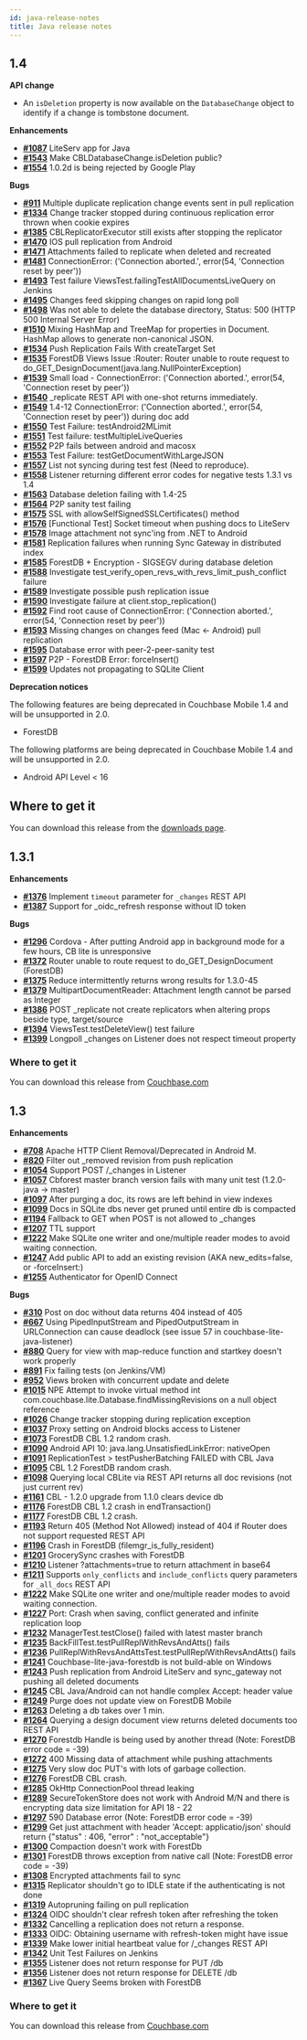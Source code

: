 ```yaml
---
id: java-release-notes
title: Java release notes
---
```


## 1.4

__API change__

- An `isDeletion` property is now available on the `DatabaseChange` object to identify if a change is tombstone document.

__Enhancements__

- [__#1087__](https://github.com/couchbase/couchbase-lite-java-core/issues/1087) LiteServ app for Java
- [__#1543__](https://github.com/couchbase/couchbase-lite-java-core/issues/1543) Make CBLDatabaseChange.isDeletion public?
- [__#1554__](https://github.com/couchbase/couchbase-lite-java-core/issues/1554) 1.0.2d is being rejected by Google Play

__Bugs__

- [__#911__](https://github.com/couchbase/couchbase-lite-java-core/issues/911) Multiple duplicate replication change events sent in pull replication
- [__#1334__](https://github.com/couchbase/couchbase-lite-java-core/issues/1334) Change tracker stopped during continuous replication error thrown when cookie expires
- [__#1385__](https://github.com/couchbase/couchbase-lite-java-core/issues/1385) CBLReplicatorExecutor still exists after stopping the replicator
- [__#1470__](https://github.com/couchbase/couchbase-lite-java-core/issues/1470) IOS pull replication from Android
- [__#1471__](https://github.com/couchbase/couchbase-lite-java-core/issues/1471) Attachments failed to replicate when deleted and recreated
- [__#1481__](https://github.com/couchbase/couchbase-lite-java-core/issues/1481) ConnectionError: ('Connection aborted.', error(54, 'Connection reset by peer'))
- [__#1493__](https://github.com/couchbase/couchbase-lite-java-core/issues/1493) Test failure ViewsTest.failingTestAllDocumentsLiveQuery on Jenkins
- [__#1495__](https://github.com/couchbase/couchbase-lite-java-core/issues/1495) Changes feed skipping changes on rapid long poll
- [__#1498__](https://github.com/couchbase/couchbase-lite-java-core/issues/1498) Was not able to delete the database directory, Status: 500 (HTTP 500 Internal Server Error)
- [__#1510__](https://github.com/couchbase/couchbase-lite-java-core/issues/1510) Mixing HashMap and TreeMap for properties in Document. HashMap allows to generate non-canonical JSON.
- [__#1534__](https://github.com/couchbase/couchbase-lite-java-core/issues/1534) Push Replication Fails With createTarget Set
- [__#1535__](https://github.com/couchbase/couchbase-lite-java-core/issues/1535) ForestDB Views Issue :Router: Router unable to route request to do_GET_DesignDocument(java.lang.NullPointerException)
- [__#1539__](https://github.com/couchbase/couchbase-lite-java-core/issues/1539) Small load - ConnectionError: ('Connection aborted.', error(54, 'Connection reset by peer'))
- [__#1540__](https://github.com/couchbase/couchbase-lite-java-core/issues/1540) _replicate REST API with one-shot returns immediately.
- [__#1549__](https://github.com/couchbase/couchbase-lite-java-core/issues/1549) 1.4-12 ConnectionError: ('Connection aborted.', error(54, 'Connection reset by peer')) during doc add
- [__#1550__](https://github.com/couchbase/couchbase-lite-java-core/issues/1550) Test Failure: testAndroid2MLimit
- [__#1551__](https://github.com/couchbase/couchbase-lite-java-core/issues/1551) Test failure: testMultipleLiveQueries
- [__#1552__](https://github.com/couchbase/couchbase-lite-java-core/issues/1552) P2P fails between android and macosx
- [__#1553__](https://github.com/couchbase/couchbase-lite-java-core/issues/1553) Test Failure: testGetDocumentWithLargeJSON
- [__#1557__](https://github.com/couchbase/couchbase-lite-java-core/issues/1557) List not syncing during test fest (Need to reproduce).
- [__#1558__](https://github.com/couchbase/couchbase-lite-java-core/issues/1558) Listener returning different error codes for negative tests 1.3.1 vs 1.4
- [__#1563__](https://github.com/couchbase/couchbase-lite-java-core/issues/1563) Database deletion failing with 1.4-25
- [__#1564__](https://github.com/couchbase/couchbase-lite-java-core/issues/1564) P2P sanity test failing
- [__#1575__](https://github.com/couchbase/couchbase-lite-java-core/issues/1575) SSL with allowSelfSignedSSLCertificates() method
- [__#1576__](https://github.com/couchbase/couchbase-lite-java-core/issues/1576) [Functional Test] Socket timeout when pushing docs to LiteServ
- [__#1578__](https://github.com/couchbase/couchbase-lite-java-core/issues/1578) Image attachment not sync'ing from .NET to Android
- [__#1581__](https://github.com/couchbase/couchbase-lite-java-core/issues/1581) Replication failures when running Sync Gateway in distributed index
- [__#1585__](https://github.com/couchbase/couchbase-lite-java-core/issues/1585) ForestDB + Encryption - SIGSEGV during database deletion
- [__#1588__](https://github.com/couchbase/couchbase-lite-java-core/issues/1588) Investigate test_verify_open_revs_with_revs_limit_push_conflict failure
- [__#1589__](https://github.com/couchbase/couchbase-lite-java-core/issues/1589) Investigate possible push replication issue
- [__#1590__](https://github.com/couchbase/couchbase-lite-java-core/issues/1590) Investigate failure at client.stop_replication()
- [__#1592__](https://github.com/couchbase/couchbase-lite-java-core/issues/1592) Find root cause of ConnectionError: ('Connection aborted.', error(54, 'Connection reset by peer'))
- [__#1593__](https://github.com/couchbase/couchbase-lite-java-core/issues/1593) Missing changes on changes feed (Mac <- Android) pull replication
- [__#1595__](https://github.com/couchbase/couchbase-lite-java-core/issues/1595) Database error with peer-2-peer-sanity test
- [__#1597__](https://github.com/couchbase/couchbase-lite-java-core/issues/1597) P2P - ForestDB Error: forceInsert()
- [__#1599__](https://github.com/couchbase/couchbase-lite-java-core/issues/1599) Updates not propagating to SQLite Client

__Deprecation notices__

The following features are being deprecated in Couchbase Mobile 1.4 and will be unsupported in 2.0.

- ForestDB

The following platforms are being deprecated in Couchbase Mobile 1.4 and will be unsupported in 2.0.

- Android API Level < 16 

## Where to get it

You can download this release from the [downloads page](http://www.couchbase.com/nosql-databases/downloads#couchbase-mobile).

## 1.3.1

**Enhancements**

- [**#1376**](https://github.com/couchbase/couchbase-lite-java-core/issues/1376) Implement `timeout` parameter for `_changes` REST API
- [**#1387**](https://github.com/couchbase/couchbase-lite-java-core/issues/1387) Support for _oidc_refresh response without ID token

**Bugs**

- [**#1296**](https://github.com/couchbase/couchbase-lite-java-core/issues/1296) Cordova - After putting Android app in background mode for a few hours, CB lite is unresponsive
- [**#1372**](https://github.com/couchbase/couchbase-lite-java-core/issues/1372) Router unable to route request to do_GET_DesignDocument (ForestDB)
- [**#1375**](https://github.com/couchbase/couchbase-lite-java-core/issues/1375) Reduce intermittently returns wrong results for 1.3.0-45
- [**#1379**](https://github.com/couchbase/couchbase-lite-java-core/issues/1379) MultipartDocumentReader: Attachment length cannot be parsed as Integer
- [**#1386**](https://github.com/couchbase/couchbase-lite-java-core/issues/1386) POST _replicate not create replicators when altering props beside type, target/source
- [**#1394**](https://github.com/couchbase/couchbase-lite-java-core/issues/1394) ViewsTest.testDeleteView() test failure
- [**#1399**](https://github.com/couchbase/couchbase-lite-java-core/issues/1399) Longpoll _changes on Listener does not respect timeout property

### Where to get it

You can download this release from [Couchbase.com](http://www.couchbase.com/nosql-databases/downloads#Couchbase_Mobile)

## 1.3

**Enhancements**

- [**#708**](https://github.com/couchbase/couchbase-lite-java-core/issues/708) Apache HTTP Client Removal/Deprecated in Android M.
- [**#820**](https://github.com/couchbase/couchbase-lite-java-core/issues/820) Filter out _removed revision from push replication
- [**#1054**](https://github.com/couchbase/couchbase-lite-java-core/issues/1054) Support POST /_changes in Listener
- [**#1057**](https://github.com/couchbase/couchbase-lite-java-core/issues/1057) Cbforest master branch version fails with many unit test (1.2.0-java -> master)
- [**#1097**](https://github.com/couchbase/couchbase-lite-java-core/issues/1097) After purging a doc, its rows are left behind in view indexes
- [**#1099**](https://github.com/couchbase/couchbase-lite-java-core/issues/1099) Docs in SQLite dbs never get pruned until entire db is compacted
- [**#1194**](https://github.com/couchbase/couchbase-lite-java-core/issues/1194) Fallback to GET when POST is not allowed to _changes
- [**#1207**](https://github.com/couchbase/couchbase-lite-java-core/issues/1207) TTL support
- [**#1222**](https://github.com/couchbase/couchbase-lite-java-core/issues/1222) Make SQLite one writer and one/multiple reader modes to avoid waiting connection.
- [**#1247**](https://github.com/couchbase/couchbase-lite-java-core/issues/1247) Add public API to add an existing revision (AKA new_edits=false, or -forceInsert:)
- [**#1255**](https://github.com/couchbase/couchbase-lite-java-core/issues/1255) Authenticator for OpenID Connect

**Bugs**

- [**#310**](https://github.com/couchbase/couchbase-lite-java-core/issues/310) Post on doc without data returns 404 instead of 405
- [**#667**](https://github.com/couchbase/couchbase-lite-java-core/issues/667) Using PipedInputStream and PipedOutputStream in URLConnection can cause deadlock (see issue 57 in couchbase-lite-java-listener)
- [**#880**](https://github.com/couchbase/couchbase-lite-java-core/issues/880) Query for view with map-reduce function and startkey doesn't work properly
- [**#891**](https://github.com/couchbase/couchbase-lite-java-core/issues/891) Fix failing tests (on Jenkins/VM)
- [**#952**](https://github.com/couchbase/couchbase-lite-java-core/issues/952) Views broken with concurrent update and delete
- [**#1015**](https://github.com/couchbase/couchbase-lite-java-core/issues/1015) NPE Attempt to invoke virtual method int com.couchbase.lite.Database.findMissingRevisions on a null object reference
- [**#1026**](https://github.com/couchbase/couchbase-lite-java-core/issues/1026) Change tracker stopping during replication exception
- [**#1037**](https://github.com/couchbase/couchbase-lite-java-core/issues/1037) Proxy setting on Android blocks access to Listener
- [**#1073**](https://github.com/couchbase/couchbase-lite-java-core/issues/1073) ForestDB CBL 1.2 random crash.
- [**#1090**](https://github.com/couchbase/couchbase-lite-java-core/issues/1090) Android API 10: java.lang.UnsatisfiedLinkError: nativeOpen
- [**#1091**](https://github.com/couchbase/couchbase-lite-java-core/issues/1091) ReplicationTest > testPusherBatching FAILED with CBL Java
- [**#1095**](https://github.com/couchbase/couchbase-lite-java-core/issues/1095) CBL 1.2 ForestDB random crash.
- [**#1098**](https://github.com/couchbase/couchbase-lite-java-core/issues/1098) Querying local CBLite via REST API returns all doc revisions (not just current rev)
- [**#1161**](https://github.com/couchbase/couchbase-lite-java-core/issues/1161) CBL - 1.2.0 upgrade from 1.1.0 clears device db
- [**#1176**](https://github.com/couchbase/couchbase-lite-java-core/issues/1176) ForestDB CBL 1.2  crash in endTransaction()
- [**#1177**](https://github.com/couchbase/couchbase-lite-java-core/issues/1177) ForestDB CBL 1.2 crash.
- [**#1193**](https://github.com/couchbase/couchbase-lite-java-core/issues/1193) Return 405 (Method Not Allowed) instead of 404 if Router does not support requested REST API
- [**#1196**](https://github.com/couchbase/couchbase-lite-java-core/issues/1196) Crash in ForestDB (filemgr_is_fully_resident)
- [**#1201**](https://github.com/couchbase/couchbase-lite-java-core/issues/1201) GrocerySync crashes with ForestDB
- [**#1210**](https://github.com/couchbase/couchbase-lite-java-core/issues/1210) Listener ?attachments=true to return attachment in base64
- [**#1211**](https://github.com/couchbase/couchbase-lite-java-core/issues/1211) Supports `only_conflicts` and `include_conflicts` query parameters for `_all_docs` REST API
- [**#1222**](https://github.com/couchbase/couchbase-lite-java-core/issues/1222) Make SQLite one writer and one/multiple reader modes to avoid waiting connection.
- [**#1227**](https://github.com/couchbase/couchbase-lite-java-core/issues/1227) Port: Crash when saving, conflict generated and infinite replication loop
- [**#1232**](https://github.com/couchbase/couchbase-lite-java-core/issues/1232) ManagerTest.testClose() failed with latest master branch
- [**#1235**](https://github.com/couchbase/couchbase-lite-java-core/issues/1235) BackFillTest.testPullReplWithRevsAndAtts() fails
- [**#1236**](https://github.com/couchbase/couchbase-lite-java-core/issues/1236) PullReplWithRevsAndAttsTest.testPullReplWithRevsAndAtts() fails
- [**#1241**](https://github.com/couchbase/couchbase-lite-java-core/issues/1241) Couchbase-lite-java-forestdb is not build-able on Windows
- [**#1243**](https://github.com/couchbase/couchbase-lite-java-core/issues/1243) Push replication from Android LiteServ and sync_gateway not pushing all deleted documents
- [**#1245**](https://github.com/couchbase/couchbase-lite-java-core/issues/1245) CBL Java/Android can not handle complex Accept: header value
- [**#1249**](https://github.com/couchbase/couchbase-lite-java-core/issues/1249) Purge does not update view on ForestDB Mobile
- [**#1263**](https://github.com/couchbase/couchbase-lite-java-core/issues/1263) Deleting a db takes over 1 min.
- [**#1264**](https://github.com/couchbase/couchbase-lite-java-core/issues/1264) Querying a design document view returns deleted documents too REST API
- [**#1270**](https://github.com/couchbase/couchbase-lite-java-core/issues/1270) Forestdb Handle is being used by another thread (Note: ForestDB error code = -39)
- [**#1272**](https://github.com/couchbase/couchbase-lite-java-core/issues/1272) 400 Missing data of attachment while pushing attachments
- [**#1275**](https://github.com/couchbase/couchbase-lite-java-core/issues/1275) Very slow doc PUT's with lots of garbage collection.
- [**#1276**](https://github.com/couchbase/couchbase-lite-java-core/issues/1276) ForestDB CBL crash.
- [**#1285**](https://github.com/couchbase/couchbase-lite-java-core/issues/1285) OkHttp ConnectionPool thread leaking
- [**#1289**](https://github.com/couchbase/couchbase-lite-java-core/issues/1289) SecureTokenStore does not work with  Android M/N and there is encrypting data size limitation for API 18 - 22
- [**#1297**](https://github.com/couchbase/couchbase-lite-java-core/issues/1297) 590 Database error (Note: ForestDB error code = -39)
- [**#1299**](https://github.com/couchbase/couchbase-lite-java-core/issues/1299) Get just attachment with header 'Accept: applicatio/json'  should return {"status" : 406, "error" : "not_acceptable"}
- [**#1300**](https://github.com/couchbase/couchbase-lite-java-core/issues/1300) Compaction doesn't work with ForestDb
- [**#1301**](https://github.com/couchbase/couchbase-lite-java-core/issues/1301) ForestDB throws exception from native call (Note: ForestDB error code = -39)
- [**#1308**](https://github.com/couchbase/couchbase-lite-java-core/issues/1308) Encrypted attachments fail to sync
- [**#1315**](https://github.com/couchbase/couchbase-lite-java-core/issues/1315) Replicator shouldn't go to IDLE state if the authenticating is not done
- [**#1319**](https://github.com/couchbase/couchbase-lite-java-core/issues/1319) Autopruning failing on pull replication
- [**#1324**](https://github.com/couchbase/couchbase-lite-java-core/issues/1324) OIDC shouldn't clear refresh token after refreshing the token
- [**#1332**](https://github.com/couchbase/couchbase-lite-java-core/issues/1332) Cancelling a replication does not return a response.
- [**#1333**](https://github.com/couchbase/couchbase-lite-java-core/issues/1333) OIDC: Obtaining username with refresh-token might have issue
- [**#1339**](https://github.com/couchbase/couchbase-lite-java-core/issues/1339) Make lower initial heartbeat value for /_changes REST API
- [**#1342**](https://github.com/couchbase/couchbase-lite-java-core/issues/1342) Unit Test Failures on Jenkins
- [**#1355**](https://github.com/couchbase/couchbase-lite-java-core/issues/1355) Listener does not return response for PUT /db
- [**#1356**](https://github.com/couchbase/couchbase-lite-java-core/issues/1356) Listener does not return response for DELETE /db
- [**#1367**](https://github.com/couchbase/couchbase-lite-java-core/issues/1367) Live Query Seems broken with ForestDB

### Where to get it

You can download this release from [Couchbase.com](http://www.couchbase.com/nosql-databases/downloads#Couchbase_Mobile)
